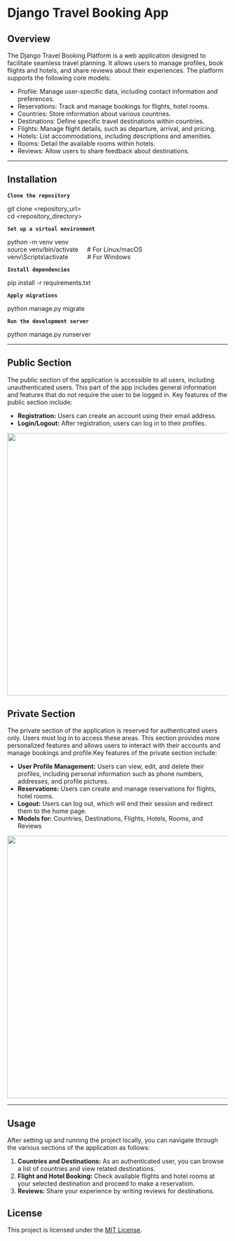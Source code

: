 <h1>Django Travel Booking App</h1>

<h2>Overview</h2>

The Django Travel Booking Platform is a web application designed to facilitate seamless travel planning. It allows users to manage profiles, book flights and hotels, and share reviews about their experiences. The platform supports the following core models:

- Profile: Manage user-specific data, including contact information and preferences.
- Reservations: Track and manage bookings for flights, hotel rooms.
- Countries: Store information about various countries.
- Destinations: Define specific travel destinations within countries.
- Flights: Manage flight details, such as departure, arrival, and pricing.
- Hotels: List accommodations, including descriptions and amenities.
- Rooms: Detail the available rooms within hotels.
- Reviews: Allow users to share feedback about destinations.
---
<h2>Installation</h2>

**`Clone the repository`**

git clone <repository_url>  
cd <repository_directory>

**`Set up a virtual environment`**

python -m venv venv  
source venv/bin/activate     &nbsp; &nbsp;  # For Linux/macOS  
venv\Scripts\activate        &nbsp; &nbsp; &nbsp; &nbsp; &nbsp;  # For Windows  

**`Install dependencies`**
  
pip install -r requirements.txt  

**`Apply migrations`**
  
python manage.py migrate

**`Run the development server`**

python manage.py runserver

---
<h2>Public Section</h2>

The public section of the application is accessible to all users, including unauthenticated users. This part of the app includes general information and features that do not require the user to be logged in.
Key features of the public section include:
- **Registration:** Users can create an account using their email address.
- **Login/Logout:** After registration, users can log in to their profiles.  

<img src="https://github.com/user-attachments/assets/766fe629-f20c-43ae-a86d-15af3aaac36b" width="600" />

<h2>Private Section</h2>
The private section of the application is reserved for authenticated users only. Users must log in to access these areas. This section provides more personalized features and allows users to interact with their accounts and manage bookings and profile.Key features of the private section include:  

- **User Profile Management:** Users can view, edit, and delete their profiles, including personal information such as phone numbers, addresses, and profile pictures.  
- **Reservations:** Users can create and manage reservations for flights, hotel rooms.  
- **Logout:** Users can log out, which will end their session and redirect them to the home page.  
- **Models for:** Countries, Destinations, Flights, Hotels, Rooms, and Reviews  

<img src="https://github.com/user-attachments/assets/0f9ca3bc-b74e-4c41-92c8-d0d4d8d87b90" width="600" />

---
<h2>Usage</h2>
After setting up and running the project locally, you can navigate through the various sections of the application as follows:

1. **Countries and Destinations:** As an authenticated user, you can browse a list of countries and view related destinations.  
2. **Flight and Hotel Booking:** Check available flights and hotel rooms at your selected destination and proceed to make a reservation.  
3. **Reviews:** Share your experience by writing reviews for destinations.  

<h2>License</h2>  

This project is licensed under the [MIT License](https://opensource.org/licenses/MIT).




